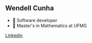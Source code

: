 ## Wendell Cunha

- 🔭 Software developer
- 🌱 Master's in Mathematics at UFMG




[Linkedin](https://www.linkedin.com/in/wendell-cunha/)

















<!--
**wendell-cunha/wendell-cunha** is a ✨ _special_ ✨ repository because its `README.md` (this file) appears on your GitHub profile.

Here are some ideas to get you started:

- 🔭 I’m currently working on ...
- 🌱 I’m currently learning ...
- 👯 I’m looking to collaborate on ...
- 🤔 I’m looking for help with ...
- 💬 Ask me about ...
- 📫 How to reach me: ...
- 😄 Pronouns: ...
- ⚡ Fun fact: ...
-->

